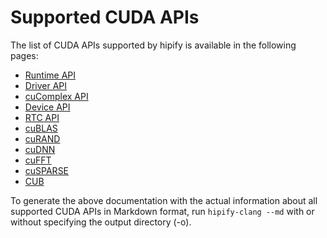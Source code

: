 # Supported CUDA APIs

The list of CUDA APIs supported by hipify is available in the following pages:
- [Runtime API](tables/CUDA_Runtime_API_functions_supported_by_HIP.md)
- [Driver API](tables/CUDA_Driver_API_functions_supported_by_HIP.md)
- [cuComplex API](tables/cuComplex_API_supported_by_HIP.md)
- [Device API](tables/CUDA_Device_API_supported_by_HIP.md)
- [RTC API](tables/CUDA_RTC_API_supported_by_HIP.md)
- [cuBLAS](tables/CUBLAS_API_supported_by_HIP.md)
- [cuRAND](tables/CURAND_API_supported_by_HIP.md)
- [cuDNN](tables/CUDNN_API_supported_by_HIP.md)
- [cuFFT](tables/CUFFT_API_supported_by_HIP.md)
- [cuSPARSE](tables/CUSPARSE_API_supported_by_HIP.md)
- [CUB](tables/CUB_API_supported_by_HIP.md)

To generate the above documentation with the actual information about all supported CUDA APIs in Markdown format, run `hipify-clang --md` with or without specifying the output directory (-o).
